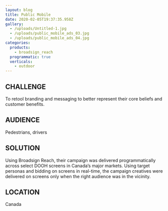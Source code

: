 ```yaml
---
layout: blog
title: Public Mobile
date: 2020-02-05T19:37:35.958Z
gallery:
  - /uploads/Untitled-1.jpg
  - /uploads/public_mobile_ads_03.jpg
  - /uploads/public_mobile_ads_04.jpg
categories:
  products:
    - broadsign_reach
  programmatic: true
  verticals:
    - outdoor
---
```


## CHALLENGE

To retool branding and messaging to better represent their core beliefs and customer benefits.

## AUDIENCE

Pedestrians, drivers

## SOLUTION

Using Broadsign Reach, their campaign was delivered programmatically across select DOOH screens in Canada’s major markets. Using target personas and bidding on screens in real-time, the campaign creatives were delivered on screens only when the right audience was in the vicinity.

## LOCATION

Canada
